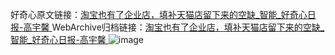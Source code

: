 好奇心原文链接：[淘宝也有了企业店，填补天猫店留下来的空缺_智能_好奇心日报-高宇馨 ](https://www.qdaily.com/articles/10628.html)
WebArchive归档链接：[淘宝也有了企业店，填补天猫店留下来的空缺_智能_好奇心日报-高宇馨 ](http://web.archive.org/web/20180912003154/http://www.qdaily.com:80/articles/10628.html)
![image](http://ww3.sinaimg.cn/large/007d5XDply1g3w3m7udtbj30u032j1kx)